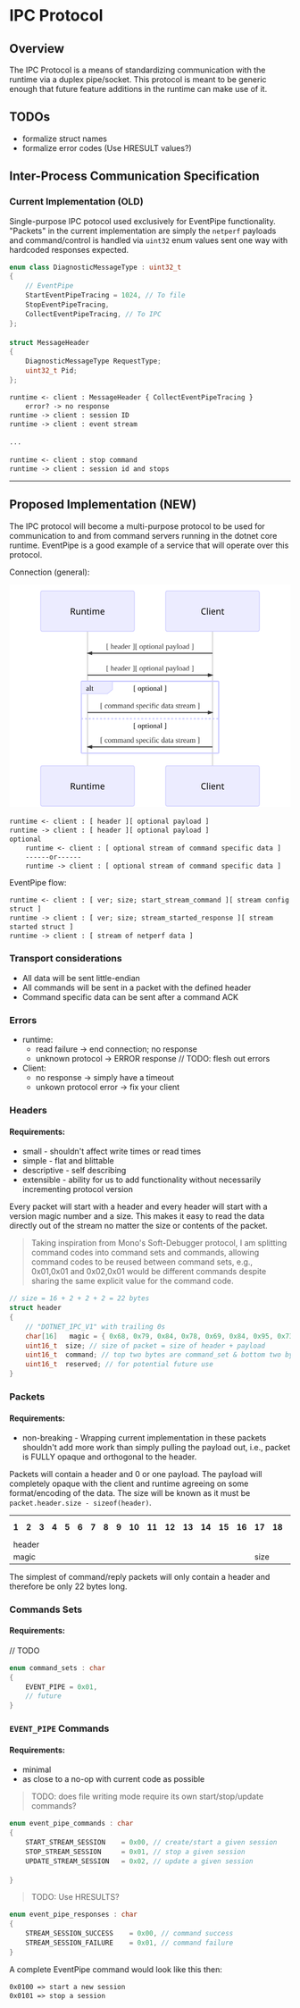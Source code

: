 # IPC Protocol

## Overview

The IPC Protocol is a means of standardizing communication with the runtime via a duplex pipe/socket.  This protocol is meant to be generic enough that future feature additions in the runtime can make use of it.

## TODOs
* formalize struct names
* formalize error codes (Use HRESULT values?)

## Inter-Process Communication Specification

### Current Implementation (OLD)

Single-purpose IPC potocol used exclusively for EventPipe functionality.  "Packets" in the current implementation are simply the `netperf` payloads and command/control is handled via `uint32` enum values sent one way with hardcoded responses expected.

```c++
enum class DiagnosticMessageType : uint32_t
{
    // EventPipe
    StartEventPipeTracing = 1024, // To file
    StopEventPipeTracing,
    CollectEventPipeTracing, // To IPC
};

struct MessageHeader
{
    DiagnosticMessageType RequestType;
    uint32_t Pid;
};
```

```
runtime <- client : MessageHeader { CollectEventPipeTracing }
    error? -> no response
runtime -> client : session ID 
runtime -> client : event stream

...

runtime <- client : stop command
runtime -> client : session id and stops
```
-----

## Proposed Implementation (NEW)

The IPC protocol will become a multi-purpose protocol to be used for communication to and from command servers running in the dotnet core runtime.  EventPipe is a good example of a service that will operate over this protocol.

Connection (general):

![](ipc-protocol-genericflow.svg)

```
runtime <- client : [ header ][ optional payload ]
runtime -> client : [ header ][ optional payload ]
optional
    runtime <- client : [ optional stream of command specific data ]
    ------or------
    runtime -> client : [ optional stream of command specific data ]
```

EventPipe flow:
```
runtime <- client : [ ver; size; start_stream_command ][ stream config struct ]
runtime -> client : [ ver; size; stream_started_response ][ stream started struct ]
runtime -> client : [ stream of netperf data ]
```

### Transport considerations

* All data will be sent little-endian
* All commands will be sent in a packet with the defined header
* Command specific data can be sent after a command ACK


### Errors
* runtime: 
  * read failure -> end connection; no response
  * unknown protocol -> ERROR response // TODO: flesh out errors
* Client:
  * no response -> simply have a timeout
  * unkown protocol error -> fix your client

### Headers

#### Requirements:
* small - shouldn't affect write times or read times
* simple - flat and blittable
* descriptive - self describing
* extensible - ability for us to add functionality without necessarily incrementing protocol version

Every packet will start with a header and every header will start with a version magic number and a size.  This makes it easy to read the data directly out of the stream no matter the size or contents of the packet.

> Taking inspiration from Mono's Soft-Debugger protocol, I am splitting command codes into command sets and commands, allowing command codes to be reused between command sets, e.g., 0x01,0x01 and 0x02,0x01 would be different commands despite sharing the same explicit value for the command code.

```c
// size = 16 + 2 + 2 + 2 = 22 bytes
struct header
{
    // "DOTNET_IPC_V1" with trailing 0s
    char[16]   magic = { 0x68, 0x79, 0x84, 0x78, 0x69, 0x84, 0x95, 0x73, 0x80, 0x67, 0x95, 0x86, 0x49, 0x00, 0x00, 0x00 };
    uint16_t  size; // size of packet = size of header + payload
    uint16_t  command; // top two bytes are command_set & bottom two bytes are command_id
    uint16_t  reserved; // for potential future use
}
```

### Packets

#### Requirements:
* non-breaking - Wrapping current implementation in these packets shouldn't add more work than simply pulling the payload out, i.e., packet is FULLY opaque and orthogonal to the header.

Packets will contain a header and 0 or one payload.  The payload will completely opaque with the client and runtime agreeing on some format/encoding of the data.  The size will be known as it must be `packet.header.size - sizeof(header)`.

<table>
  <tr>
    <th>1</th>
    <th>2</th>
    <th>3</th>
    <th>4</th>
    <th>5</th>
    <th>6</th>
    <th>7</th>
    <th>8</th>
    <th>9</th>
    <th>10</th>
    <th>11</th>
    <th>12</th>
    <th>13</th>
    <th>14</th>
    <th>15</th>
    <th>16</th>
    <th>17</th>
    <th>18</th>
    <th>19</th>
    <th>20</th>
    <th>21</th>
    <th>22</th>
    <th>23</th>
    <th>24</th>
    <th>25</th>
    <th>26</th>
    <th>...</th>
    <th>size - 1 </th>
    <th>size</th>
  </tr>
  <tr>
    <td colspan="22">header</td>
    <td colspan="7">payload</td>
  </tr>
  <tr>
    <td colspan="16">magic</td>
    <td colspan="2">size</td>
    <td colspan="2">command</td>
    <td colspan="2">reserved</td>
    <td colspan="7">payload</td>
  </tr>
</table>

The simplest of command/reply packets will only contain a header and therefore be only 22 bytes long.

### Commands Sets

#### Requirements:
// TODO

```c
enum command_sets : char
{
    EVENT_PIPE = 0x01,
    // future
}
```

### `EVENT_PIPE` Commands

#### Requirements:
* minimal
* as close to a no-op with current code as possible

> TODO: does file writing mode require its own start/stop/update commands?

```c
enum event_pipe_commands : char
{
    START_STREAM_SESSION    = 0x00, // create/start a given session
    STOP_STREAM_SESSION     = 0x01, // stop a given session
    UPDATE_STREAM_SESSION   = 0x02, // update a given session
    
}
```

> TODO: Use HRESULTS?

```c
enum event_pipe_responses : char
{
    STREAM_SESSION_SUCCESS    = 0x00, // command success
    STREAM_SESSION_FAILURE    = 0x01, // command failure
}
```

A complete EventPipe command would look like this then:
```
0x0100 => start a new session
0x0101 => stop a session
```